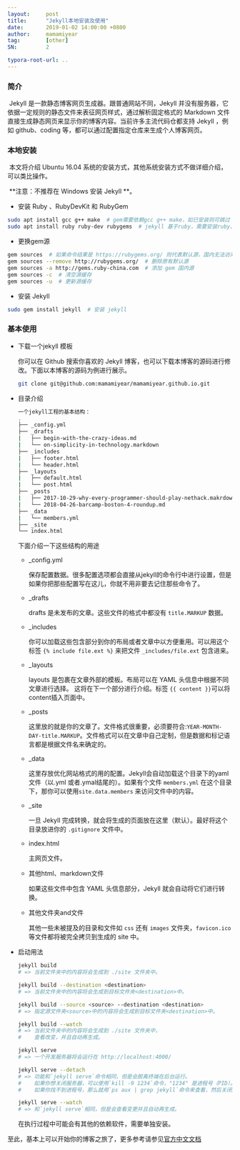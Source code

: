 ```yaml
---
layout:     post
title:      "Jekyll本地安装及使用"
date:       2019-01-02 14:00:00 +0800
author:     mamamiyear
tag:        [other]
SN:         2

typora-root-url: ..
---
```


### 简介

​	Jekyll 是一款静态博客网页生成器。跟普通网站不同，Jekyll 并没有服务器，它依据一定规则的静态文件来表征网页样式，通过解析固定格式的 Markdown 文件直接生成静态网页来显示你的博客内容。当前许多主流代码仓都支持 Jekyll ，例如 github、coding 等，都可以通过配置指定仓库来生成个人博客网页。



### 本地安装

​	本文将介绍 Ubuntu 16.04 系统的安装方式，其他系统安装方式不做详细介绍，可以类比操作。

​	**注意：不推荐在 Windows 安装 Jekyll **。

- 安装 Ruby 、RubyDevKit 和 RubyGem

```bash
sudo apt install gcc g++ make  # gem需要依赖gcc g++ make，如已安装则可跳过
sudo apt install ruby ruby-dev rubygems  # jekyll 基于ruby，需要安装ruby、ruby-dev、rubygems
```

- 更换gem源

```bash
gem sources  # 如果命令结果是 https://rubygems.org/ 则代表默认源，国内无法访问，需要换源
gem sources --remove http://rubygems.org/  # 删除原有默认源
gem sources -a http://gems.ruby-china.com  # 添加 gem 国内源
gem sources -c  # 清空源缓存
gem sources -u  # 更新源缓存
```

- 安装 Jekyll

```bash
sudo gem install jekyll  # 安装 jekyll
```



### 基本使用

- 下载一个jekyll 模板

  你可以在 Github 搜索你喜欢的 Jekyll 博客，也可以下载本博客的源码进行修改。下面以本博客的源码为例进行展示。

  ```bash
  git clone git@github.com:mamamiyear/mamamiyear.github.io.git
  ```

- 目录介绍

  ```bash
  一个jekyll工程的基本结构：
  .
  ├── _config.yml
  ├── _drafts
  |   ├── begin-with-the-crazy-ideas.md
  |   └── on-simplicity-in-technology.markdown
  ├── _includes
  |   ├── footer.html
  |   └── header.html
  ├── _layouts
  |   ├── default.html
  |   └── post.html
  ├── _posts
  |   ├── 2017-10-29-why-every-programmer-should-play-nethack.makrdown
  |   └── 2018-04-26-barcamp-boston-4-roundup.md
  ├── _data
  |   └── members.yml
  ├── _site
  └── index.html
  ```

  下面介绍一下这些结构的用途

  - _config.yml

    保存配置数据。很多配置选项都会直接从jekyll的命令行中进行设置，但是如果你把那些配置写在这儿，你就不用非要去记住那些命令了。

  - _drafts

    drafts 是未发布的文章。这些文件的格式中都没有 `title.MARKUP` 数据。

  - _includes

    你可以加载这些包含部分到你的布局或者文章中以方便重用。可以用这个标签 `{% include file.ext %}` 来把文件 `_includes/file.ext` 包含进来。

  - _layouts

    layouts 是包裹在文章外部的模板。布局可以在 YAML 头信息中根据不同文章进行选择。 这将在下一个部分进行介绍。标签 `{{ content }}`可以将content插入页面中。

  - _posts

    这里放的就是你的文章了。文件格式很重要，必须要符合:`YEAR-MONTH-DAY-title.MARKUP`。文件格式可以在文章中自己定制，但是数据和标记语言都是根据文件名来确定的。

  - _data

    这里存放优化网站格式的用的配置。Jekyll会自动加载这个目录下的yaml文件（以.yml 或者.ymal结尾的）。如果有个文件 `members.yml` 在这个目录下，那你可以使用`site.data.members` 来访问文件中的内容。

  - _site

    一旦 Jekyll 完成转换，就会将生成的页面放在这里（默认）。最好将这个目录放进你的 `.gitignore` 文件中。

  - index.html

    主网页文件。

  - 其他html、markdown文件

    如果这些文件中包含 YAML 头信息部分，Jekyll 就会自动将它们进行转换。

  - 其他文件夹and文件

    其他一些未被提及的目录和文件如 `css` 还有 `images` 文件夹，`favicon.ico` 等文件都将被完全拷贝到生成的 site 中。

- 启动用法

  ```bash
  jekyll build
  # => 当前文件夹中的内容将会生成到 ./site 文件夹中。
  
  jekyll build --destination <destination>
  # => 当前文件夹中的内容将会生成到目标文件夹<destination>中。
  
  jekyll build --source <source> --destination <destination>
  # => 指定源文件夹<source>中的内容将会生成到目标文件夹<destination>中。
  
  jekyll build --watch
  # => 当前文件夹中的内容将会生成到 ./site 文件夹中，
  #    查看改变，并且自动再生成。
  
  jekyll serve
  # => 一个开发服务器将会运行在 http://localhost:4000/
  
  jekyll serve --detach
  # => 功能和`jekyll serve`命令相同，但是会脱离终端在后台运行。
  #    如果你想关闭服务器，可以使用`kill -9 1234`命令，"1234" 是进程号（PID）。
  #    如果你找不到进程号，那么就用`ps aux | grep jekyll`命令来查看，然后关闭服务器。[更多](http://unixhelp.ed.ac.uk/shell/jobz5.html).
  
  jekyll serve --watch
  # => 和`jekyll serve`相同，但是会查看变更并且自动再生成。
  ```

  在执行过程中可能会有其他的依赖软件，需要单独安装。



至此，基本上可以开始你的博客之旅了，更多参考请参见[官方中文文档](https://www.jekyll.com.cn/)